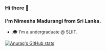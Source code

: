 ### Hi there 👋

### I'm Nimesha Madurangi from Sri Lanka.

- 🎓 I'm a undergraduate @ SLIIT.

[![Anurag's GitHub stats](https://github-readme-stats.vercel.app/api?username=NimeshaMadurangi)](https://github.com/NimeshaMadurangi/github-readme-stats)

<!--
**NimeshaMadurangi/NimeshaMadurangi** is a ✨ _special_ ✨ repository because its `README.md` (this file) appears on your GitHub profile.

Here are some ideas to get you started:

- 🔭 I’m currently working on ...
- 🌱 I’m currently learning ...
- 👯 I’m looking to collaborate on ...
- 🤔 I’m looking for help with ...
- 💬 Ask me about ...
- 📫 How to reach me: ...
- 😄 Pronouns: ...
- ⚡ Fun fact: ...
-->
